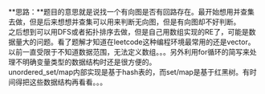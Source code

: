 **思路：**题目的意思就是说找一个有向图是否有回路存在。最开始想用并查集去做，但是后来想想并查集可以用来判断无向图，但是有向图却不好判断。</br>
之后想到可以用DFS或者拓扑排序去做，但是自己用数组实现的RE了，可能是数据量大的问题。看了题解才知道在leetcode这种编程环境最常用的还是vector。</br>
以前一直受限于不知道数据范围，无法定义数组。。。另外利用for循环的简写来处理不明确变量类型的数据结构时还是很方便的。</br>
unordered_set/map内部实现是基于hash表的，而set/map是基于红黑树。有时间得把这些数据结构再看看。。。
